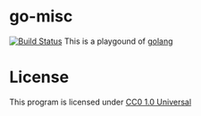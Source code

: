# go-misc
[![Build Status](https://travis-ci.org/czchen/go-misc.svg?branch=master)](https://travis-ci.org/czchen/go-misc)
This is a playgound of [golang](http://golang.org/)

# License
This program is licensed under [CC0 1.0 Universal](https://creativecommons.org/publicdomain/zero/1.0/)
